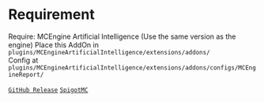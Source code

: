 # Requirement

Require: MCEngine Artificial Intelligence (Use the same version as the engine)
Place this AddOn in `plugins/MCEngineArtificialIntelligence/extensions/addons/`  
Config at `plugins/MCEngineArtificialIntelligence/extensions/addons/configs/MCEngineReport/`

[`GitHub Release`](https://github.com/MCEngine-Engine/artificialintelligence/releases)
[`SpigotMC`](https://www.spigotmc.org/resources/artificialintelligence-engine.124931/)
